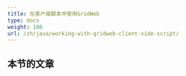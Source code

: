 ```yaml
---
title: 在客户端脚本中使用GridWeb
type: docs
weight: 100
url: /zh/java/working-with-gridweb-client-side-script/
---
```


## **本节的文章**

